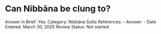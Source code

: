 # Can Nibbāna be clung to?

Answer in Brief: Yes.
 Category: Nibbāna
Sutta References: -
Answer: -
Date Entered: March 30, 2025
Review Status: Not started